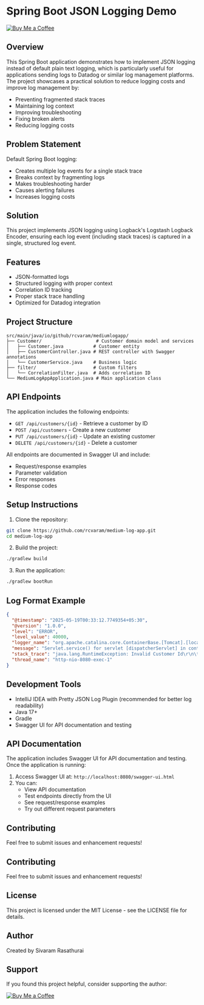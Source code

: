 # Spring Boot JSON Logging Demo

[![Buy Me a Coffee](https://www.buymeacoffee.com/assets/img/custom_images/orange_img.png)](https://buymeacoffee.com/rcvaram)

## Overview

This Spring Boot application demonstrates how to implement JSON logging instead of default plain text logging, which is particularly useful for applications sending logs to Datadog or similar log management platforms. The project showcases a practical solution to reduce logging costs and improve log management by:

- Preventing fragmented stack traces
- Maintaining log context
- Improving troubleshooting
- Fixing broken alerts
- Reducing logging costs

## Problem Statement

Default Spring Boot logging:
- Creates multiple log events for a single stack trace
- Breaks context by fragmenting logs
- Makes troubleshooting harder
- Causes alerting failures
- Increases logging costs

## Solution

This project implements JSON logging using Logback's Logstash Logback Encoder, ensuring each log event (including stack traces) is captured in a single, structured log event.

## Features

- JSON-formatted logs
- Structured logging with proper context
- Correlation ID tracking
- Proper stack trace handling
- Optimized for Datadog integration

## Project Structure

```
src/main/java/io/github/rcvaram/mediumlogapp/
├── Customer/                    # Customer domain model and services
│   ├── Customer.java           # Customer entity
│   ├── CustomerController.java # REST controller with Swagger annotations
│   └── CustomerService.java    # Business logic
├── filter/                     # Custom filters
│   └── CorrelationFilter.java  # Adds correlation ID
└── MediumLogAppApplication.java # Main application class
```

## API Endpoints

The application includes the following endpoints:

- `GET /api/customers/{id}` - Retrieve a customer by ID
- `POST /api/customers` - Create a new customer
- `PUT /api/customers/{id}` - Update an existing customer
- `DELETE /api/customers/{id}` - Delete a customer

All endpoints are documented in Swagger UI and include:
- Request/response examples
- Parameter validation
- Error responses
- Response codes

## Setup Instructions

1. Clone the repository:
```bash
git clone https://github.com/rcvaram/medium-log-app.git
cd medium-log-app
```

2. Build the project:
```bash
./gradlew build
```

3. Run the application:
```bash
./gradlew bootRun
```

## Log Format Example

```json
{
  "@timestamp": "2025-05-19T00:33:12.7749354+05:30",
  "@version": "1.0.0",
  "level": "ERROR",
  "level_value": 40000,
  "logger_name": "org.apache.catalina.core.ContainerBase.[Tomcat].[localhost].[/].[dispatcherServlet]",
  "message": "Servlet.service() for servlet [dispatcherServlet] in context with path [] threw exception [Request processing failed: java.lang.RuntimeException: Invalid Customer Id] with root cause",
  "stack_trace": "java.lang.RuntimeException: Invalid Customer Id\r\n\tat io.github.rcvaram.mediumlogapp.Customer.CustomerService.findCustomer(CustomerService.java:11)\r\n...",
  "thread_name": "http-nio-8080-exec-1"
}
```

## Development Tools

- IntelliJ IDEA with Pretty JSON Log Plugin (recommended for better log readability)
- Java 17+
- Gradle
- Swagger UI for API documentation and testing

## API Documentation

The application includes Swagger UI for API documentation and testing. Once the application is running:

1. Access Swagger UI at: `http://localhost:8080/swagger-ui.html`
2. You can:
    - View API documentation
    - Test endpoints directly from the UI
    - See request/response examples
    - Try out different request parameters

## Contributing

Feel free to submit issues and enhancement requests!

## Contributing

Feel free to submit issues and enhancement requests!

## License

This project is licensed under the MIT License - see the LICENSE file for details.

## Author

Created by Sivaram Rasathurai

## Support

If you found this project helpful, consider supporting the author:

[![Buy Me a Coffee](https://www.buymeacoffee.com/assets/img/custom_images/orange_img.png)](https://buymeacoffee.com/rcvaram)